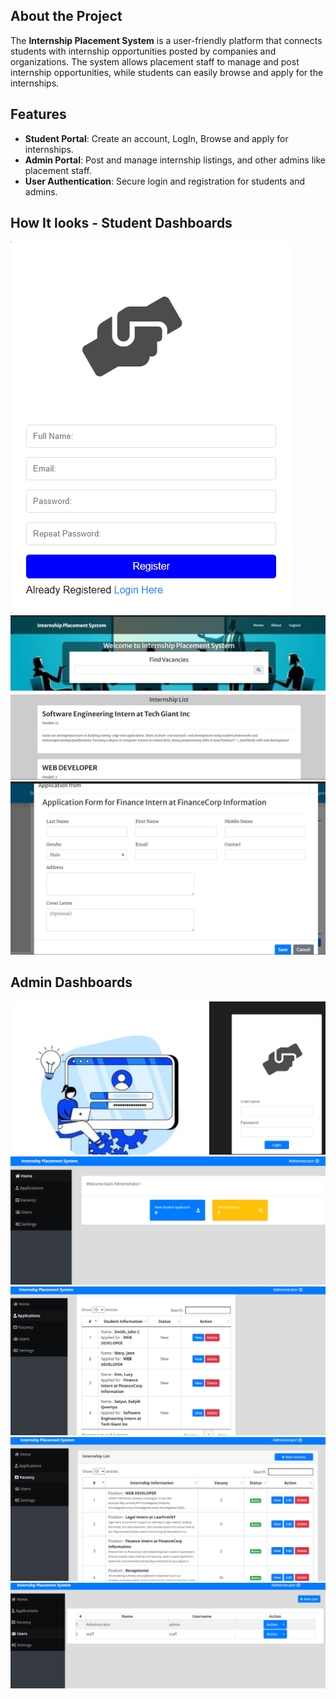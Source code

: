 ## About the Project

The **Internship Placement System** is a user-friendly platform that connects students with
 internship opportunities posted by companies and organizations. 
 The system allows placement staff to manage and post internship opportunities, 
 while students can easily browse and apply for the internships.
## Features

- **Student Portal**: Create an account, LogIn, Browse and apply for internships.
- **Admin Portal**: Post and manage internship listings, and other admins like placement staff.
- **User Authentication**: Secure login and registration for students and admins.
## How It looks - Student Dashboards
![Student log in page ](https://github.com/edinabwari/Internship_Placement_System/blob/main/Resources/studentlogin.png)
![Student dashboard ](https://github.com/edinabwari/Internship_Placement_System/blob/main/Resources/Screenshot%202024-07-01%20213649.png)
![Student dashboard ](https://github.com/edinabwari/Internship_Placement_System/blob/main/Resources/Screenshot%202024-07-01%20213752.png)
## Admin Dashboards
![Admin Login](https://github.com/edinabwari/Internship_Placement_System/blob/main/Resources/Screenshot%202024-07-01%20213822.png)
![Admin dashboard ](https://github.com/edinabwari/Internship_Placement_System/blob/main/Resources/Screenshot%202024-07-01%20213840.png)
![Admin dashboard ](https://github.com/edinabwari/Internship_Placement_System/blob/main/Resources/Screenshot%202024-07-01%20213935.png)
![Admin dashboard ](https://github.com/edinabwari/Internship_Placement_System/blob/main/Resources/Screenshot%202024-07-01%20213948.png)
![Admin dashboard ](https://github.com/edinabwari/Internship_Placement_System/blob/main/Resources/Screenshot%202024-07-01%20214000.png)

